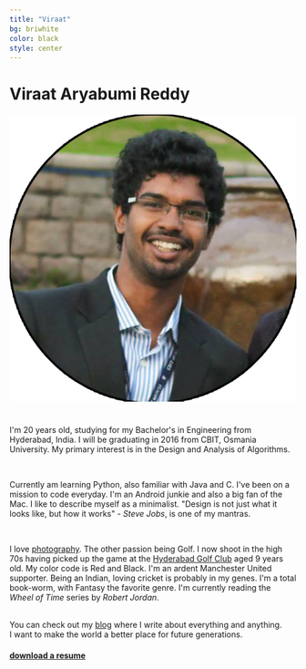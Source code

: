 ```yaml
---
title: "Viraat"
bg: briwhite
color: black
style: center
---
```


# Viraat Aryabumi Reddy

<span class="fa-stack subtlecircle" style="font-size:110px; background:rgba(255,255,255,0.1)">
        <img class="header-img" src="/img/Viraat_circle.png" alt="section icon" />
</span>

<br/>

I'm 20 years old, studying for my Bachelor's in Engineering from Hyderabad, India. I will be graduating in 2016 from CBIT, Osmania University. My primary interest is in the Design and Analysis of Algorithms.

<br/>

Currently am learning Python, also familiar with Java and C. I've been on a mission to code everyday. I'm an Android junkie and also a big fan of the Mac. I like to describe myself as a minimalist. "Design is not just what it looks like, but how it works"  - *Steve Jobs*, is one of my mantras.

<br/>

I love <a href="https://www.facebook.com/var7photography" target="_blank">photography</a>. The other passion being Golf. I now shoot in the high 70s having picked up the game at the <a href="http://www.hyderabadgolfclub.co.in/HGA/Hyderabad_Golf_Club_Home.html" target="_blank">Hyderabad Golf Club</a> aged 9 years old. My color code is Red and Black. I'm an ardent Manchester United supporter. Being an Indian, loving cricket is probably in my genes. I'm a total book-worm, with Fantasy the favorite genre. I'm currently reading the *Wheel of Time* series by *Robert Jordan*. 

<br/>
You can check out my <a href="http://viraataryabumi.com">blog</a> where I write about everything and anything.
<br/>
I want to make the world a better place for future generations. 

<h4><a href="/var.pdf" target="_blank">download a resume</a></h4>